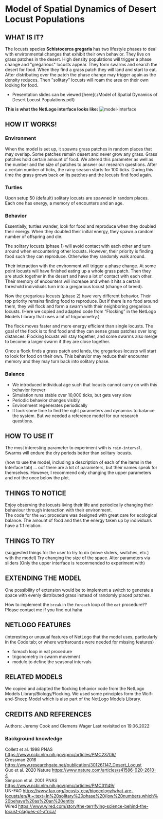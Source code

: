 # Model of Spatial Dynamics of Desert Locust Populations


## WHAT IS IT?

The locusts species __Schistocerca gregaria__ has two lifestyle phases to deal with environmental changes that exhibit their own behavior. They live on grass patches in the desert. High density populations will trigger a phase change and "gregarious" locusts appear. They form swarms and search the desert for food. When they find a grass patch they will land and start to eat. After distributing over the patch the phase change may trigger again as the density reduces. Then "solitary" locusts will roam the area on their own looking for food.  
- Presentation slides can be viewed [here](./Model of Spatial Dynamics of Desert Locust Populations.pdf)

**This is what the NetLogo interface looks like:**
![model-interface](https://user-images.githubusercontent.com/75813930/178964935-748d6c29-81eb-499f-9ea8-d07f601078ca.png)

## HOW IT WORKS!

### Environment 
When the model is set up, it spawns grass patches in random places that may overlap. Some patches remain desert and never grow any grass. Grass patches hold certain amount of food. We altered this parameter as well as the number and the size of patches to answer our research questions. 
After a certain number of ticks, the rainy season starts for 100 ticks. During this time the grass grows back on its patches and the locusts find food again. 

### Turtles
Upon setup 50 (default) solitary locusts are spawned in random places. Each one has energy, a memory of encounters and an age. 

### Behavior
Essentially, turtles wander, look for food and reproduce when they doubled their energy. When they doubled their initial energy, they spawn a random number of offspring and die. 

The solitary locusts (phase 1) will avoid contact with each other and turn around when encountering other locusts. However, their priority is finding food such they can reproduce. Otherwise they randomly walk around. 

Their interaction with the environment will trigger a phase change. At some point locusts will have finished eating up a whole grass patch. Then they are stuck together in the desert and have a lot of contact with each other. Their memory of encounters will increase and when it hits a certain threshold individuals turn into a gregarious locust (change of breed).

Now the gregarious locusts (phase 2) have very different behavior. Their top priority remains finding food to reproduce. But if there is no food around them, they will flock and form a swarm with their neighboring gregarious locusts. (Here we copied and adapted code from “Flocking” in the NetLogo Models Library that uses a lot of trigonometry.) 

The flock moves faster and more energy efficient than single locusts. The goal of the flock is to find food and they can sense grass patches over long distances. Flocking locusts will stay together, and some swarms also merge to become a larger swarm if they are close together. 

Once a flock finds a grass patch and lands, the gregarious locusts will start to look for food on their own. This behavior may reduce their encounter memory and they may turn back into solitary phase. 

### Balance

- We introduced individual age such that locusts cannot carry on with this behavior forever
- Simulation runs stable over 10,000 ticks, but gets very slow
- Periodic behavior changes visibly 
- Environment regenerates periodically 
- It took some time to find the right parameters and dynamics to balance the system. But we needed a reference model for our research questions. 



## HOW TO USE IT

The most interesting parameter to experiment with is `rain-interval`. Swarms will endure the dry periods better than solitary locusts. 

(how to use the model, including a description of each of the items in the Interface tab)
... oof there are a lot of parameters, but their names speak for themselves. However, I recommend only changing the upper parameters and not the once below the plot. 



## THINGS TO NOTICE

Enjoy observing the locusts living their life and periodically changing their behaviour through interaction with their environment.  
The code for the `eat` procedure was designed with great care for ecological balance. The amount of food and thes the energy taken up by individuals have a 1:1 relation. 



## THINGS TO TRY

(suggested things for the user to try to do (move sliders, switches, etc.) with the model)
Try changing the size of the space.
Alter parameters via sliders (Only the upper interface is recommended to experiment with)


## EXTENDING THE MODEL

One possibility of extension would be to implement a switch to generate a space with evenly distributed grass instead of randomly placed patches.

How to implement the `break` in the `foreach` loop of the `eat` procedure?? Please contact me if you find out haha


## NETLOGO FEATURES

(interesting or unusual features of NetLogo that the model uses, particularly in the Code tab; or where workarounds were needed for missing features)
- foreach loop in eat procedure
- trigonometry in swarm movement 
- modulo to define the seasonal intervals



## RELATED MODELS

We copied and adapted the flocking behavior code from the NetLogo Models Library/Biology/Flocking.
We used some principles form the Wolf-and-Sheep Model which is also part of the NetLogo Models Library.



## CREDITS AND REFERENCES

Authors: Jeremy Cook and Clemens Wager
Last revisited on 19.06.2022    

### Background knowledge 

Collett et al. 1998 PNAS https://www.ncbi.nlm.nih.gov/pmc/articles/PMC23706/  
Cressman 2016 https://www.researchgate.net/publication/301261147_Desert_Locust  
Guo et al. 2020 Nature https://www.nature.com/articles/s41586-020-2610-4  
Simpson et al. 2001 PNAS https://www.ncbi.nlm.nih.gov/pmc/articles/PMC31149/  
UN-FAO https://www.fao.org/locusts-cca/bioecology/what-are-locusts/en/#:~:text=In%20solitary%20phase%20(low%20numbers,which%20behave%20as%20an%20entity  
Wired https://www.wired.com/story/the-terrifying-science-behind-the-locust-plagues-of-africa/  
